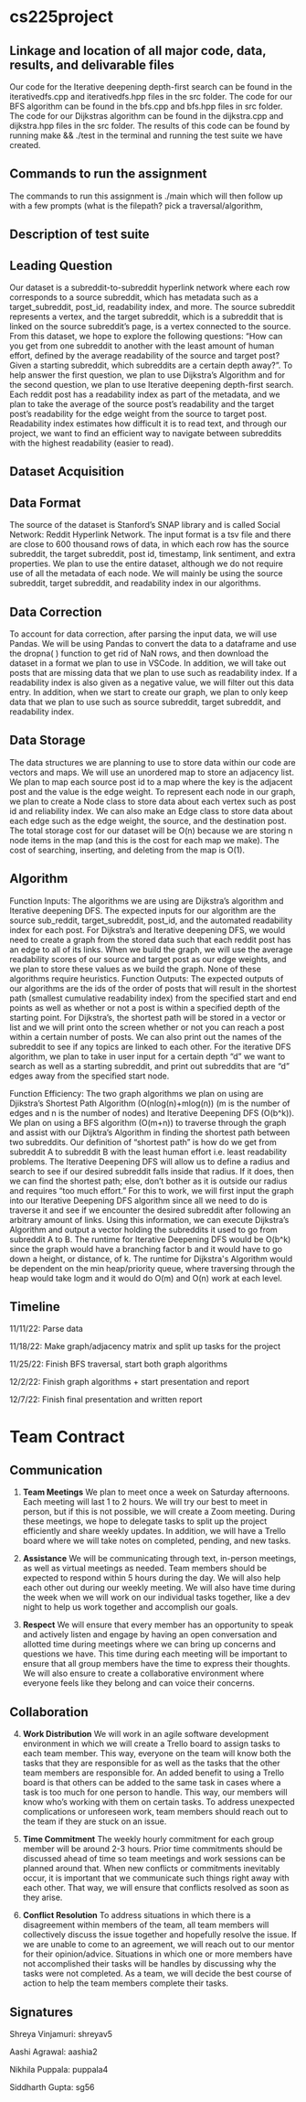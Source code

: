 # cs225project

## Linkage and location of all major code, data, results, and delivarable files

Our code for the Iterative deepening depth-first search can be found in the iterativedfs.cpp and iterativedfs.hpp files in the src folder. The code for our BFS algorithm can be found in the bfs.cpp and bfs.hpp files in src folder. The code for our Dijkstras algorithm can be found in the dijkstra.cpp and dijkstra.hpp files in the src folder. The results of this code can be found by running make && ./test in the terminal and running the test suite we have created. 

## Commands to run the assignment

The commands to run this assignment is ./main which will then follow up with a few prompts (what is the filepath? pick a traversal/algorithm, 

## Description of test suite

## Leading Question 

Our dataset is a subreddit-to-subreddit hyperlink network where each row corresponds to a source subreddit, which has metadata such as a target_subreddit, post_id, readability index, and more. The source subreddit represents a vertex, and the target subreddit, which is a subreddit that is linked on the source subreddit’s page, is a vertex connected to the source. From this dataset, we hope to explore the following questions: “How can you get from one subreddit to another with the least amount of human effort, defined by the average readability of the source and target post? Given a starting subreddit, which subreddits are a certain depth away?”. To help answer the first question, we plan to use Dijkstra’s Algorithm and for the second question, we plan to use Iterative deepening depth-first search. Each reddit post has a readability index as part of the metadata, and we plan to take the average of the source post’s readability and the target post’s readability for the edge weight from the source to target post. Readability index estimates how difficult it is to read text, and through our project, we want to find an efficient way to navigate between subreddits with the highest readability (easier to read).

## Dataset Acquisition

## Data Format

The source of the dataset is Stanford’s SNAP library and is called Social Network: Reddit Hyperlink Network. The input format is a tsv file and there are close to 600 thousand rows of data, in which each row has the source subreddit, the target subreddit, post id, timestamp, link sentiment, and extra properties. We plan to use the entire dataset, although we do not require use of all the metadata of each node. We will mainly be using the source subreddit, target subreddit, and readability index in our algorithms.

## Data Correction

To account for data correction, after parsing the input data, we will use Pandas. We will be using Pandas to convert the data to a dataframe and use the dropna( ) function to get rid of NaN rows, and then download the dataset in a format we plan to use in VSCode. In addition, we will take out posts that are missing data that we plan to use such as readability index. If a readability index is also given as a negative value, we will filter out this data entry. In addition, when we start to create our graph, we plan to only keep data that we plan to use such as source subreddit, target subreddit, and readability index. 


## Data Storage

The data structures we are planning to use to store data within our code are vectors and maps. We will use an unordered map to store an adjacency list. We plan to map each source post id to a map where the key is the adjacent post and the value is the edge weight. To represent each node in our graph, we plan to create a Node class to store data about each vertex such as post id and reliability index. We can also make an Edge class to store data about each edge such as the edge weight, the source, and the destination post. The total storage cost for our dataset will be O(n) because we are storing n node items in the map (and this is the cost for each map we make). The cost of searching, inserting, and deleting from the map is O(1).


## Algorithm 

Function Inputs: The algorithms we are using are Dijkstra’s algorithm and Iterative deepening DFS. The expected inputs for our algorithm are the source sub_reddit, target_subreddit, post_id, and the automated readability index for each post. For Dijkstra’s and Iterative deepening DFS, we would need to create a graph from the stored data such that each reddit post has an edge to all of its links. When we build the graph, we will use the average readability scores of our source and target post as our edge weights, and we plan to store these values as we build the graph. None of these algorithms require heuristics.
Function Outputs: The expected outputs of our algorithms are the ids of the order of posts that will result in the shortest path (smallest cumulative readability index) from the specified start and end points as well as whether or not a post is within a specified depth of the starting point. For Dijkstra’s, the shortest path will be stored in a vector or list and we will print onto the screen whether or not you can reach a post within a certain number of posts. We can also print out the names of the subreddit to see if any topics are linked to each other. For the iterative DFS algorithm, we plan to take in user input for a certain depth “d” we want to search as well as a starting subreddit, and print out subreddits that are “d” edges away from the specified start node. 

Function Efficiency: The two graph algorithms we plan on using are Djikstra’s Shortest Path Algorithm (O(nlog(n)+mlog(n)) (m is the number of edges and n is the number of nodes) and Iterative Deepening DFS (O(b^k)). We plan on using a BFS algorithm (O(m+n)) to traverse through the graph and assist with our Dijktra’s Algorithm in finding the shortest path between two subreddits. Our definition of “shortest path” is how do we get from subreddit A to subreddit B with the least human effort i.e. least readability problems. The Iterative Deepening DFS will allow us to define a radius and search to see if our desired subreddit falls inside that radius. If it does, then we can find the shortest path; else, don’t bother as it is outside our radius and requires “too much effort.” For this to work, we will first input the graph into our Iterative Deepening DFS algorithm since all we need to do is traverse it and see if we encounter the desired subreddit after following an arbitrary amount of links. Using this information, we can execute Dijkstra’s Algorithm and output a vector holding the subreddits it used to go from subreddit A to B. The runtime for Iterative Deepening DFS would be O(b^k) since the graph would have a branching factor b and it would have to go down a height, or distance, of k. The runtime for Dijkstra's Algorithm would be dependent on the min heap/priority queue, where traversing through the heap would take logm and it would do O(m) and O(n) work at each level.


## Timeline

11/11/22: Parse data

11/18/22: Make graph/adjacency matrix and split up tasks for the project

11/25/22: Finish BFS traversal, start both graph algorithms

12/2/22: Finish graph algorithms + start presentation and report

12/7/22: Finish final presentation and written report



# Team Contract

## Communication
1. **Team Meetings** 
We plan to meet once a week on Saturday afternoons. Each meeting will last 1 to 2 hours. We will try our best to meet in person, but if this is not possible, we will create a Zoom meeting. During these meetings, we hope to delegate tasks to split up the project efficiently and share weekly updates. In addition, we will have a Trello board where we will take notes on completed, pending, and new tasks.

2. **Assistance** 
We will be communicating through text, in-person meetings, as well as virtual meetings as needed. Team members should be expected to respond within 5 hours during the day. We will also help each other out during our weekly meeting. We will also have time during the week when we will work on our individual tasks together, like a dev night to help us work together and accomplish our goals.

3. **Respect** 
We will ensure that every member has an opportunity to speak and actively listen and engage by having an open conversation and allotted time during meetings where we can bring up concerns and questions we have. This time during each meeting will be important to ensure that all group members have the time to express their thoughts. We will also ensure to create a collaborative environment where everyone feels like they belong and can voice their concerns.  

## Collaboration

4. **Work Distribution** 
We will work in an agile software development environment in which we will create a Trello board to assign tasks to each team member. This way, everyone on the team will know both the tasks that they are responsible for as well as the tasks that the other team members are responsible for. An added benefit to using a Trello board is that others can be added to the same task in cases where a task is too much for one person to handle. This way, our members will know who’s working with them on certain tasks. To address unexpected complications or unforeseen work, team members should reach out to the team if they are stuck on an issue.

5. **Time Commitment** 
The weekly hourly commitment for each group member will be around 2-3 hours. Prior time commitments should be discussed ahead of time so team meetings and work sessions can be planned around that. When new conflicts or commitments inevitably occur, it is important that we communicate such things right away with each other. That way, we will ensure that conflicts resolved as soon as they arise.

6. **Conflict Resolution** 
To address situations in which there is a disagreement within members of the team, all team members will collectively discuss the issue together and hopefully resolve the issue. If we are unable to come to an agreement, we will reach out to our mentor for their opinion/advice. Situations in which one or more members have not accomplished their tasks will be handles by discussing why the tasks were not completed. As a team, we will decide the best course of action to help the team members complete their tasks. 

## Signatures

Shreya Vinjamuri: shreyav5

Aashi Agrawal: aashia2

Nikhila Puppala: puppala4

Siddharth Gupta: sg56
